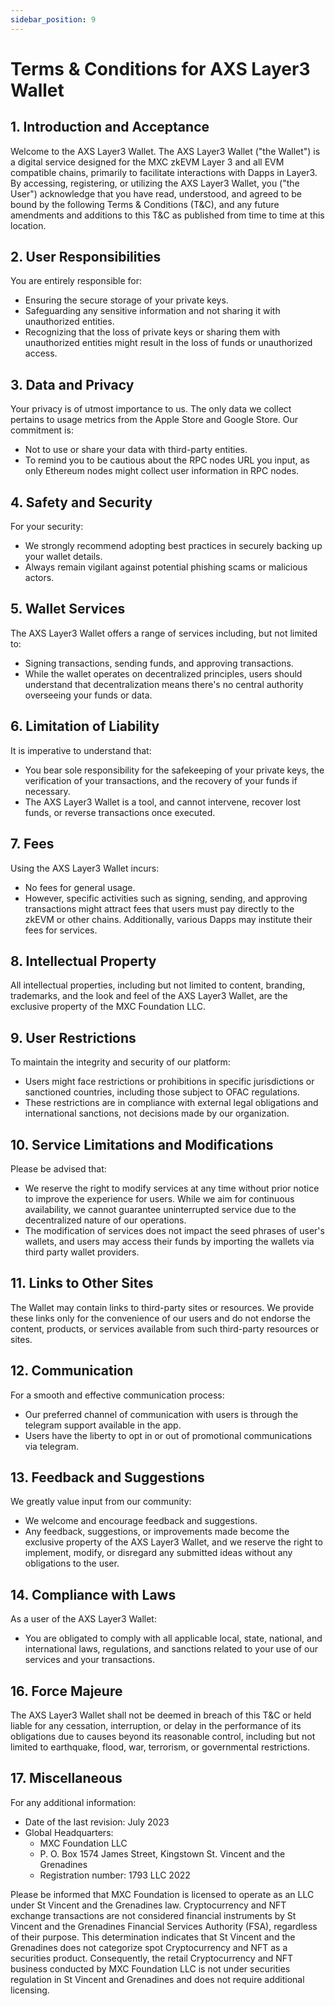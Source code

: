 ```yaml
---
sidebar_position: 9
---
```


# Terms & Conditions for AXS Layer3 Wallet

## 1. Introduction and Acceptance

Welcome to the AXS Layer3 Wallet. The AXS Layer3 Wallet ("the Wallet") is a digital service designed for the MXC zkEVM Layer 3 and all EVM compatible chains, primarily to facilitate interactions with Dapps in Layer3. By accessing, registering, or utilizing the AXS Layer3 Wallet, you ("the User") acknowledge that you have read, understood, and agreed to be bound by the following Terms & Conditions (T&C), and any future amendments and additions to this T&C as published from time to time at this location.

## 2. User Responsibilities

You are entirely responsible for:
- Ensuring the secure storage of your private keys.
- Safeguarding any sensitive information and not sharing it with unauthorized entities.
- Recognizing that the loss of private keys or sharing them with unauthorized entities might result in the loss of funds or unauthorized access.

## 3. Data and Privacy

Your privacy is of utmost importance to us. The only data we collect pertains to usage metrics from the Apple Store and Google Store. Our commitment is:
- Not to use or share your data with third-party entities.
- To remind you to be cautious about the RPC nodes URL you input, as only Ethereum nodes might collect user information in RPC nodes.

## 4. Safety and Security

For your security:
- We strongly recommend adopting best practices in securely backing up your wallet details.
- Always remain vigilant against potential phishing scams or malicious actors.

## 5. Wallet Services

The AXS Layer3 Wallet offers a range of services including, but not limited to:
- Signing transactions, sending funds, and approving transactions.
- While the wallet operates on decentralized principles, users should understand that decentralization means there's no central authority overseeing your funds or data.

## 6. Limitation of Liability

It is imperative to understand that:
- You bear sole responsibility for the safekeeping of your private keys, the verification of your transactions, and the recovery of your funds if necessary.
- The AXS Layer3 Wallet is a tool, and cannot intervene, recover lost funds, or reverse transactions once executed.

## 7. Fees

Using the AXS Layer3 Wallet incurs:
- No fees for general usage.
- However, specific activities such as signing, sending, and approving transactions might attract fees that users must pay directly to the zkEVM or other chains. Additionally, various Dapps may institute their fees for services.

## 8. Intellectual Property

All intellectual properties, including but not limited to content, branding, trademarks, and the look and feel of the AXS Layer3 Wallet, are the exclusive property of the MXC Foundation LLC.

## 9. User Restrictions

To maintain the integrity and security of our platform:
- Users might face restrictions or prohibitions in specific jurisdictions or sanctioned countries, including those subject to OFAC regulations. 
- These restrictions are in compliance with external legal obligations and international sanctions, not decisions made by our organization.

## 10. Service Limitations and Modifications

Please be advised that:

- We reserve the right to modify services at any time without prior notice to improve the experience for users. While we aim for continuous availability, we cannot guarantee uninterrupted service due to the decentralized nature of our operations. 
- The modification of services does not impact the seed phrases of user's wallets, and users may access their funds by importing the wallets via third party wallet providers.


## 11. Links to Other Sites

The Wallet may contain links to third-party sites or resources. We provide these links only for the convenience of our users and do not endorse the content, products, or services available from such third-party resources or sites.

## 12. Communication

For a smooth and effective communication process:
- Our preferred channel of communication with users is through the telegram support available in the app.
- Users have the liberty to opt in or out of promotional communications via telegram.

## 13. Feedback and Suggestions

We greatly value input from our community:
- We welcome and encourage feedback and suggestions.
- Any feedback, suggestions, or improvements made become the exclusive property of the AXS Layer3 Wallet, and we reserve the right to implement, modify, or disregard any submitted ideas without any obligations to the user.

## 14. Compliance with Laws

As a user of the AXS Layer3 Wallet:
- You are obligated to comply with all applicable local, state, national, and international laws, regulations, and sanctions related to your use of our services and your transactions.

## 16. Force Majeure

The AXS Layer3 Wallet shall not be deemed in breach of this T&C or held liable for any cessation, interruption, or delay in the performance of its obligations due to causes beyond its reasonable control, including but not limited to earthquake, flood, war, terrorism, or governmental restrictions.

## 17. Miscellaneous

For any additional information:
- Date of the last revision: July 2023
- Global Headquarters:
  - MXC Foundation LLC
  - P. O. Box 1574 James Street, Kingstown St. Vincent and the Grenadines
  - Registration number: 1793 LLC 2022

Please be informed that MXC Foundation is licensed to operate as an LLC under St Vincent and the Grenadines law. Cryptocurrency and NFT exchange transactions are not considered financial instruments by St Vincent and the Grenadines Financial Services Authority (FSA), regardless of their purpose. This determination indicates that St Vincent and the Grenadines does not categorize spot Cryptocurrency and NFT as a securities product. Consequently, the retail Cryptocurrency and NFT business conducted by MXC Foundation LLC is not under securities regulation in St Vincent and Grenadines and does not require additional licensing.